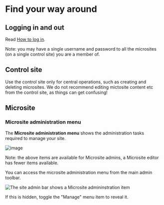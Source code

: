 # Find your way around

## Logging in and out

Read [How to log in](/content/how-to/how-to-log-in.html).

Note: you may have a single username and password to all the microsites (on a single control site) you are a member of. 

## Control site

Use the control site only for central operations, such as creating and deleting microsites. We do not recommend editing mictosite content etc from the control site, as things can get confusing!

## Microsite 

### Microsite administration menu

The **Microsite administration menu** shows the administration tasks required to manage your site. 

![image](https://user-images.githubusercontent.com/3852805/197543559-195bc1db-b244-4e1a-be2f-1474b9e54a06.png)

Note: the above items are available for Microsite admins, a Microsite editor has fewer items available. 

You can access the microsite administration menu from the main admin toolbar.

![The site admin bar shows a Microsite admininstration item](https://user-images.githubusercontent.com/3852805/197543162-12376e3b-00fb-498e-8b4c-5343f2dc63b7.png)

If this is hidden, toggle the "Manage" menu item to reveal it. 
